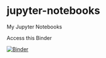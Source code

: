 # jupyter-notebooks
My Jupyter Notebooks

Access this Binder 

[![Binder](https://mybinder.org/badge_logo.svg)](https://mybinder.org/v2/gh/aboutsecurity/jupyter-notebooks/HEAD)
